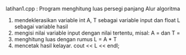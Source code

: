 latihan1.cpp : Program menghitung luas persegi panjang Alur algoritma

   1. mendeklerasikan variable int A, T sebagai variable input dan float L sebagai variable hasil
   2. mengisi nilai variable input dengan nilai tertentu, misal: A = dan T =
   3. menghitung luas dengan rumus L = A * T
   4. mencetak hasil kelayar. cout << L << endl;
